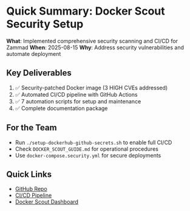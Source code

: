 # Quick Summary: Docker Scout Security Setup

**What**: Implemented comprehensive security scanning and CI/CD for Zammad
**When**: 2025-08-15
**Why**: Address security vulnerabilities and automate deployment

## Key Deliverables
1. ✅ Security-patched Docker image (3 HIGH CVEs addressed)
2. ✅ Automated CI/CD pipeline with GitHub Actions
3. ✅ 7 automation scripts for setup and maintenance
4. ✅ Complete documentation package

## For the Team
- Run `./setup-dockerhub-github-secrets.sh` to enable full CI/CD
- Check `DOCKER_SCOUT_GUIDE.md` for operational procedures
- Use `docker-compose.security.yml` for secure deployments

## Quick Links
- [GitHub Repo](https://github.com/david-cockrum/zammad-docker-compose)
- [CI/CD Pipeline](https://github.com/david-cockrum/zammad-docker-compose/actions)
- [Docker Scout Dashboard](https://scout.docker.com/org/vantagepointconsult)
